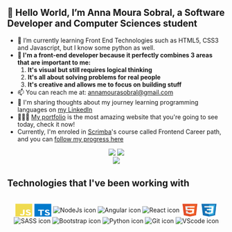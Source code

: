 ## 👋 Hello World, I’m Anna Moura Sobral, a Software Developer and Computer Sciences student
- 🌱 I’m currently learning Front End Technologies such as HTML5, CSS3 and Javascript, but I know some python as well. 
- **💞️ I'm a front-end developer because it perfectly combines 3 areas that are important to me:**
    1. **It's visual but still requires logical thinking**
    2. **It's all about solving problems for real people**
    3. **It's creative and allows me to focus on building stuff** 
- 📫 You can reach me at: <a href="mailto:annamourasobral@gmail.com"> annamourasobral@gmail.com </a>
- 💭 I'm sharing thoughts about my journey learning programming languages on <a href="https://dk.linkedin.com/in/annamourasobral?trk=profile-badge">my LinkedIn</a>
- 👩🏻‍💻 <a href="https://annamourasobral.com">My portfolio</a> is the most amazing website that you're going to see today, check it now!
- Currently, I'm enroled in [Scrimba](https://scrimba.com)'s course called Frontend Career path, and you can [follow my progress here](https://github.com/annamourasobral/Frontend-Career-Path) 
              

<div align="center">
  <img src="https://github-readme-stats.vercel.app/api?username=annamourasobral&show_icons=true&theme=radical&include_all_commits=true&count_private=true"/>
  <img height=195px src="https://github-readme-stats.vercel.app/api/top-langs/?username=annamourasobral&layout=compact&langs_count=7&theme=radical"/>
</div>
<div align='center'>
<img src="http://github-readme-streak-stats.herokuapp.com?user=annamourasobral&theme=radical&date_format=M%20j%5B%2C%20Y%5D">
</div>    



## Technologies that I've been working with
 <div align="center">
     <div style="display: inline_block margin-left:auto margin-rigth:auto"><br> 
       <img align="center" alt="JavaScript icon" height="30" width="40" src="https://raw.githubusercontent.com/devicons/devicon/master/icons/javascript/javascript-plain.svg">
       <img align="center" alt="TypeScript icon" height="30" width="40" src="https://raw.githubusercontent.com/devicons/devicon/master/icons/typescript/typescript-plain.svg">
       <img align="center" alt="NodeJs icon" height="30" width="40" src="https://cdn.jsdelivr.net/gh/devicons/devicon/icons/nodejs/nodejs-original.svg" />
       <img align="center" alt="Angular icon" icon" height="30" width="40" src="https://cdn.jsdelivr.net/gh/devicons/devicon/icons/angularjs/angularjs-plain.svg">
       <img align="center" alt="React icon" icon" height="30" width="40" src="https://cdn.jsdelivr.net/gh/devicons/devicon/icons/react/react-original.svg">
       <img align="center" alt="HTML icon" height="30" width="40" src="https://raw.githubusercontent.com/devicons/devicon/master/icons/html5/html5-original.svg">
       <img align="center" alt="CSS icon" height="30" width="40" src="https://raw.githubusercontent.com/devicons/devicon/master/icons/css3/css3-original.svg">
       <img align="center" alt="SASS icon" height="30" width="40" src="https://cdn.jsdelivr.net/gh/devicons/devicon/icons/sass/sass-original.svg">              <img align="center" alt="Bootstrap icon" height="30" width="40"src="https://cdn.jsdelivr.net/gh/devicons/devicon/icons/bootstrap/bootstrap-original.svg">          
       <img align="center" alt="Python icon" height="30" width="40" src="https://cdn.jsdelivr.net/gh/devicons/devicon/icons/python/python-original.svg">
       <img align="center" alt="Git icon" height="30" width="40" src="https://cdn.jsdelivr.net/gh/devicons/devicon/icons/git/git-original.svg">
       <img align="center" alt="VScode icon" height="30" width="40" src="https://cdn.jsdelivr.net/gh/devicons/devicon/icons/vscode/vscode-original.svg">
    </div>
</div>

<!---
annamourasobral/annamourasobral is a ✨ special ✨ repository because its `README.md` (this file) appears on your GitHub profile.
You can click the Preview link to take a look at your changes.
--->
